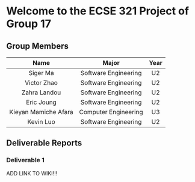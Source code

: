 # Welcome to the ECSE 321 Project of Group 17

## Group Members

|         Name         |        Major         | Year |
| :------------------: | :------------------: | :--: |
|       Siger Ma       | Software Engineering |  U2  |
|     Victor Zhao      | Software Engineering |  U2  |
|     Zahra Landou     | Software Engineering |  U2  |
|      Eric Joung      | Software Engineering |  U2  |
| Kieyan Mamiche Afara | Computer Engineering |  U3  |
|      Kevin Luo       | Software Engineering |  U2  |

## Deliverable Reports

### Deliverable 1

ADD LINK TO WIKI!!!



